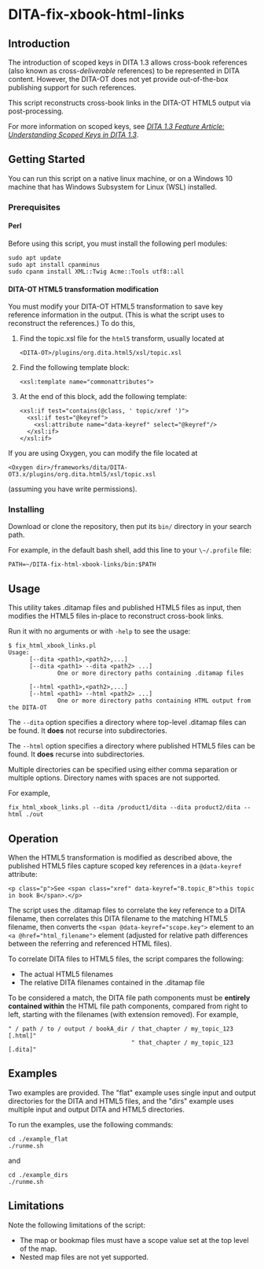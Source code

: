 # DITA-fix-xbook-html-links

## Introduction

The introduction of scoped keys in DITA 1.3 allows cross-book references (also known as cross-*deliverable* references) to be represented in DITA content. However, the DITA-OT does not yet provide out-of-the-box publishing support for such references.

This script reconstructs cross-book links in the DITA-OT HTML5 output via post-processing.

For more information on scoped keys, see 
[*DITA 1.3 Feature Article: Understanding Scoped Keys in DITA 1.3*](https://www.oasis-open.org/committees/download.php/56472/Understanding%20Scoped%20Keys%20In%20DITA%201.3.pdf).
## Getting Started

You can run this script on a native linux machine, or on a Windows 10 machine that has Windows Subsystem for Linux (WSL) installed.

### Prerequisites

#### Perl

Before using this script, you must install the following perl modules:

```
sudo apt update
sudo apt install cpanminus
sudo cpanm install XML::Twig Acme::Tools utf8::all
```

#### DITA-OT HTML5 transformation modification
You must modify your DITA-OT HTML5 transformation to save key reference information in the output. (This is what the script uses to reconstruct the references.) To do this,

1. Find the topic.xsl file for the `html5` transform, usually located at
   ```
   <DITA-OT>/plugins/org.dita.html5/xsl/topic.xsl
   ```
2. Find the following template block:
   ```
   <xsl:template name="commonattributes">
   ```
3. At the end of this block, add the following template:
   ```
   <xsl:if test="contains(@class, ' topic/xref ')">
     <xsl:if test="@keyref">
       <xsl:attribute name="data-keyref" select="@keyref"/>
     </xsl:if>
   </xsl:if>
   ```
If you are using Oxygen, you can modify the file located at
```
<Oxygen dir>/frameworks/dita/DITA-OT3.x/plugins/org.dita.html5/xsl/topic.xsl
```
(assuming you have write permissions).

### Installing

Download or clone the repository, then put its `bin/` directory in your search path.

For example, in the default bash shell, add this line to your `\~/.profile` file:

```
PATH=~/DITA-fix-html-xbook-links/bin:$PATH
```

## Usage

This utility takes .ditamap files and published HTML5 files as input, then modifies the HTML5 files in-place to reconstruct cross-book links.

Run it with no arguments or with `-help` to see the usage:

```
$ fix_html_xbook_links.pl
Usage:
      [--dita <path1>,<path2>,...]
      [--dita <path1> --dita <path2> ...]
              One or more directory paths containing .ditamap files

      [--html <path1>,<path2>,...]
      [--html <path1> --html <path2> ...]
              One or more directory paths containing HTML output from the DITA-OT
```

The `--dita` option specifies a directory where top-level .ditamap files can be found. It **does** not recurse into subdirectories.

The `--html` option specifies a directory where published HTML5 files can be found. It **does** recurse into subdirectories.

Multiple directories can be specified using either comma separation or multiple options. Directory names with spaces are not supported.

For example,

```
fix_html_xbook_links.pl --dita /product1/dita --dita product2/dita --html ./out
```

## Operation

When the HTML5 transformation is modified as described above, the published HTML5 files capture scoped key references in a `@data-keyref` attribute:

```
<p class="p">See <span class="xref" data-keyref="B.topic_B">this topic in book B</span>.</p>
```

The script uses the .ditamap files to correlate the key reference to a DITA filename, then correlates this DITA filename to the matching HTML5 filename, then converts the `<span @data-keyref="scope.key">` element to an `<a @href="html_filename">` element (adjusted for relative path differences between the referring and referenced HTML files).

To correlate DITA files to HTML5 files, the script compares the following:

* The actual HTML5 filenames
* The relative DITA filenames contained in the .ditamap file

To be considered a match, the DITA file path components must be **entirely contained within** the HTML file path components, compared from right to left, starting with the filenames (with extension removed). For example,

```
" / path / to / output / bookA_dir / that_chapter / my_topic_123 [.html]"
                                   " that_chapter / my_topic_123 [.dita]"
```

## Examples

Two examples are provided. The "flat" example uses single input and output directories for the DITA and HTML5 files, and the "dirs" example uses multiple input and output DITA and HTML5 directories.

To run the examples, use the following commands:

    cd ./example_flat
    ./runme.sh

and

    cd ./example_dirs
    ./runme.sh

## Limitations

Note the following limitations of the script:

* The map or bookmap files must have a scope value set at the top level of the map.
* Nested map files are not yet supported.
